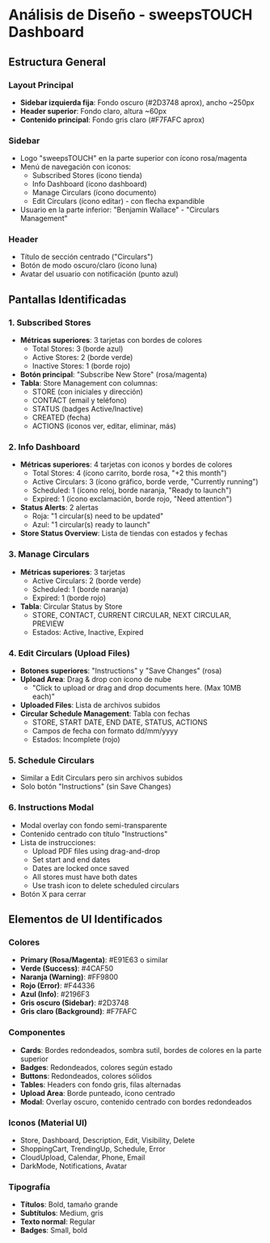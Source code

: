 # Análisis de Diseño - sweepsTOUCH Dashboard

## Estructura General

### Layout Principal
- **Sidebar izquierda fija**: Fondo oscuro (#2D3748 aprox), ancho ~250px
- **Header superior**: Fondo claro, altura ~60px
- **Contenido principal**: Fondo gris claro (#F7FAFC aprox)

### Sidebar
- Logo "sweepsTOUCH" en la parte superior con ícono rosa/magenta
- Menú de navegación con iconos:
  - Subscribed Stores (ícono tienda)
  - Info Dashboard (ícono dashboard)
  - Manage Circulars (ícono documento)
  - Edit Circulars (ícono editar) - con flecha expandible
- Usuario en la parte inferior: "Benjamin Wallace" - "Circulars Management"

### Header
- Título de sección centrado ("Circulars")
- Botón de modo oscuro/claro (ícono luna)
- Avatar del usuario con notificación (punto azul)

## Pantallas Identificadas

### 1. Subscribed Stores
- **Métricas superiores**: 3 tarjetas con bordes de colores
  - Total Stores: 3 (borde azul)
  - Active Stores: 2 (borde verde)
  - Inactive Stores: 1 (borde rojo)
- **Botón principal**: "Subscribe New Store" (rosa/magenta)
- **Tabla**: Store Management con columnas:
  - STORE (con iniciales y dirección)
  - CONTACT (email y teléfono)
  - STATUS (badges Active/Inactive)
  - CREATED (fecha)
  - ACTIONS (iconos ver, editar, eliminar, más)

### 2. Info Dashboard
- **Métricas superiores**: 4 tarjetas con iconos y bordes de colores
  - Total Stores: 4 (ícono carrito, borde rosa, "+2 this month")
  - Active Circulars: 3 (ícono gráfico, borde verde, "Currently running")
  - Scheduled: 1 (ícono reloj, borde naranja, "Ready to launch")
  - Expired: 1 (ícono exclamación, borde rojo, "Need attention")
- **Status Alerts**: 2 alertas
  - Roja: "1 circular(s) need to be updated"
  - Azul: "1 circular(s) ready to launch"
- **Store Status Overview**: Lista de tiendas con estados y fechas

### 3. Manage Circulars
- **Métricas superiores**: 3 tarjetas
  - Active Circulars: 2 (borde verde)
  - Scheduled: 1 (borde naranja)
  - Expired: 1 (borde rojo)
- **Tabla**: Circular Status by Store
  - STORE, CONTACT, CURRENT CIRCULAR, NEXT CIRCULAR, PREVIEW
  - Estados: Active, Inactive, Expired

### 4. Edit Circulars (Upload Files)
- **Botones superiores**: "Instructions" y "Save Changes" (rosa)
- **Upload Area**: Drag & drop con ícono de nube
  - "Click to upload or drag and drop documents here. (Max 10MB each)"
- **Uploaded Files**: Lista de archivos subidos
- **Circular Schedule Management**: Tabla con fechas
  - STORE, START DATE, END DATE, STATUS, ACTIONS
  - Campos de fecha con formato dd/mm/yyyy
  - Estados: Incomplete (rojo)

### 5. Schedule Circulars
- Similar a Edit Circulars pero sin archivos subidos
- Solo botón "Instructions" (sin Save Changes)

### 6. Instructions Modal
- Modal overlay con fondo semi-transparente
- Contenido centrado con título "Instructions"
- Lista de instrucciones:
  - Upload PDF files using drag-and-drop
  - Set start and end dates
  - Dates are locked once saved
  - All stores must have both dates
  - Use trash icon to delete scheduled circulars
- Botón X para cerrar

## Elementos de UI Identificados

### Colores
- **Primary (Rosa/Magenta)**: #E91E63 o similar
- **Verde (Success)**: #4CAF50
- **Naranja (Warning)**: #FF9800
- **Rojo (Error)**: #F44336
- **Azul (Info)**: #2196F3
- **Gris oscuro (Sidebar)**: #2D3748
- **Gris claro (Background)**: #F7FAFC

### Componentes
- **Cards**: Bordes redondeados, sombra sutil, bordes de colores en la parte superior
- **Badges**: Redondeados, colores según estado
- **Buttons**: Redondeados, colores sólidos
- **Tables**: Headers con fondo gris, filas alternadas
- **Upload Area**: Borde punteado, ícono centrado
- **Modal**: Overlay oscuro, contenido centrado con bordes redondeados

### Iconos (Material UI)
- Store, Dashboard, Description, Edit, Visibility, Delete
- ShoppingCart, TrendingUp, Schedule, Error
- CloudUpload, Calendar, Phone, Email
- DarkMode, Notifications, Avatar

### Tipografía
- **Títulos**: Bold, tamaño grande
- **Subtítulos**: Medium, gris
- **Texto normal**: Regular
- **Badges**: Small, bold
